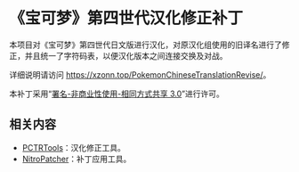 # 《宝可梦》第四世代汉化修正补丁

本项目对《宝可梦》第四世代日文版进行汉化，对原汉化组使用的旧译名进行了修正，并且统一了字符码表，以便汉化版本之间连接交换及对战。

详细说明请访问 <https://xzonn.top/PokemonChineseTranslationRevise/>。

本补丁采用“[署名-非商业性使用-相同方式共享 3.0](https://creativecommons.org/licenses/by-nc-sa/3.0/deed.zh)”进行许可。

## 相关内容
- [PCTRTools](https://github.com/Xzonn/PCTRTools)：汉化修正工具。
- [NitroPatcher](https://github.com/Xzonn/NitroPatcher)：补丁应用工具。